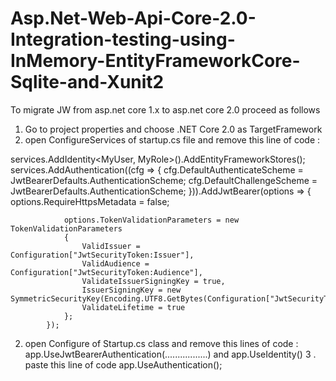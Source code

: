 # Asp.Net-Web-Api-Core-2.0-Integration-testing-using-InMemory-EntityFrameworkCore-Sqlite-and-Xunit2
To migrate JW from asp.net core 1.x to asp.net core 2.0 proceed as follows
1. Go to project properties and choose .NET Core 2.0 as TargetFramework
2. open ConfigureServices of startup.cs file and remove this line of code :
  
  services.AddIdentity<MyUser, MyRole>().AddEntityFrameworkStores<SecurityContext>();
            services.AddAuthentication((cfg =>
            {
                cfg.DefaultAuthenticateScheme = JwtBearerDefaults.AuthenticationScheme;
                cfg.DefaultChallengeScheme = JwtBearerDefaults.AuthenticationScheme;
            })).AddJwtBearer(options =>
            {
                options.RequireHttpsMetadata = false;

                options.TokenValidationParameters = new TokenValidationParameters
                {
                    ValidIssuer = Configuration["JwtSecurityToken:Issuer"],
                    ValidAudience = Configuration["JwtSecurityToken:Audience"],
                    ValidateIssuerSigningKey = true,
                    IssuerSigningKey = new SymmetricSecurityKey(Encoding.UTF8.GetBytes(Configuration["JwtSecurityToken:Key"])),
                    ValidateLifetime = true
                };
            });
  2. open Configure of Startup.cs class and remove this lines of code :
    app.UseJwtBearerAuthentication(.................)
    and app.UseIdentity()
  3 . paste this line of code 
       app.UseAuthentication();

          

